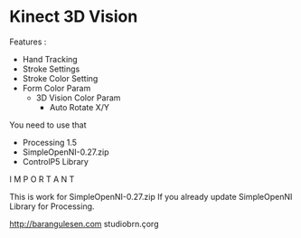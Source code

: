 Kinect 3D Vision 
==================
Features : 
- Hand Tracking 
 - Stroke Settings 
  - Stroke Color Setting 
   - Form Color Param
     - 3D Vision Color Param 
       - Auto Rotate X/Y

You need to use that  
- Processing 1.5
- SimpleOpenNI-0.27.zip
- ControlP5 Library


I M P O R T A N T 

This is work for SimpleOpenNI-0.27.zip If you already update SimpleOpenNI Library for Processing.

http://barangulesen.com
studiobrn.çorg
